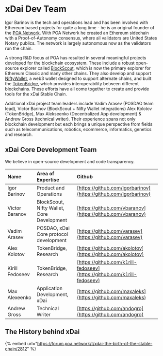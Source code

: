 # xDai Dev Team

Igor Barinov is the tech and operations lead and has been involved with Ethereum based projects for quite a long time -  he is an original founder of the [POA Network](http://poa.network). With POA Network he created an Ethereum sidechain with a Proof-of-Autonomy consensus, where all validators are United States Notary publics. The network is largely autonomous now as the validators run the chain.  

A strong R&D focus at POA has resulted in several meaningful projects developed for the blockchain ecosystem. These include a robust open-source explorer called [BlockScout](https://blockscout.com/poa/xdai), which is now the primary explorer for Ethereum Classic and many other chains. They also develop and support [NiftyWallet](https://www.poa.network/for-users/nifty-wallet), a web3 wallet designed to support alternate chains, and built the [TokenBridge](https://docs.tokenbridge.net/), which provides interoperability between different blockchains. These efforts have all come together to create and provide tools for the xDai Stable Chain.

Additional xDai project team leaders include Vadim Arasev \(POSDAO team lead\), Victor Barinov \(BlockScout + Nifty Wallet integrations\) Alex Kolotov \(TokenBridge\), Max Alekseenko \(Decentralized App development\) & Andrew Gross \(technical writer\). Their experience spans not only blockchain development but each brings a unique perspective from fields such as telecommunications, robotics, ecommerce, informatics, genetics and research.

## xDai Core Development Team

We believe in open-source development and code transparency.

| Name | Area of Expertise | Github |
| :--- | :--- | :--- |
| Igor Barinov  | Product and Operations | [https://github.com/igorbarinov](https://github.com/igorbarinov) |
| Victor Baranov | BlockScout, Nifty Wallet, Core Development | [https://github.com/vbaranov](https://github.com/vbaranov) |
| Vadim Arasev | POSDAO, xDai Core protocol development | [https://github.com/varasev](https://github.com/varasev) |
| Alex Kolotov | TokenBridge, Research | [https://github.com/akolotov](https://github.com/akolotov) |
| Kirill Fedoseev | TokenBridge, Research | [https://github.com/k1rill-fedoseev](https://github.com/k1rill-fedoseev) |
| Max Alexeenko | Application Development, xDai  | [https://github.com/maxaleks](https://github.com/maxaleks) |
| Andrew Gross | Technical Writer | [https://github.com/andogro](https://github.com/andogro) |

## The History behind xDai 

{% embed url="https://forum.poa.network/t/xdai-the-birth-of-the-stable-chain/2812" %}



